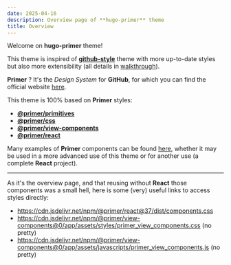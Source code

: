 ```yaml
---
date: 2025-04-16
description: Overview page of **hugo-primer** theme
title: Overview
---
```


Welcome on **hugo-primer** theme!

This theme is inspired of [**github-style**](https://github.com/MeiK2333/github-style) theme with more up-to-date styles
but also more extensibility (all details in [walkthrough](/walkthrough)).

**Primer** ? It's the *Design System* for **GitHub**, for which you can find the official website [here](https://primer.style/).

This theme is 100% based on **Primer** styles:

- [**@primer/primitives**](https://www.npmjs.com/package/@primer/primitives)
- [**@primer/css**](https://www.npmjs.com/package/@primer/css)
- [**@primer/view-components**](https://www.npmjs.com/package/@primer/view-components)
- [**@primer/react**](https://www.npmjs.com/package/@primer/react)

Many examples of **Primer** components can be found [here](https://primer.style/product/components/),
whether it may be used in a more advanced use of this theme or for another use (a complete **React** project).

---

As it's the overview page, and that reusing without **React** those components was a small hell,
here is some (very) useful links to access styles directly:

- https://cdn.jsdelivr.net/npm/@primer/react@37/dist/components.css
- https://cdn.jsdelivr.net/npm/@primer/view-components@0/app/assets/styles/primer_view_components.css (no pretty)
- https://cdn.jsdelivr.net/npm/@primer/view-components@0/app/assets/javascripts/primer_view_components.js (no pretty)
